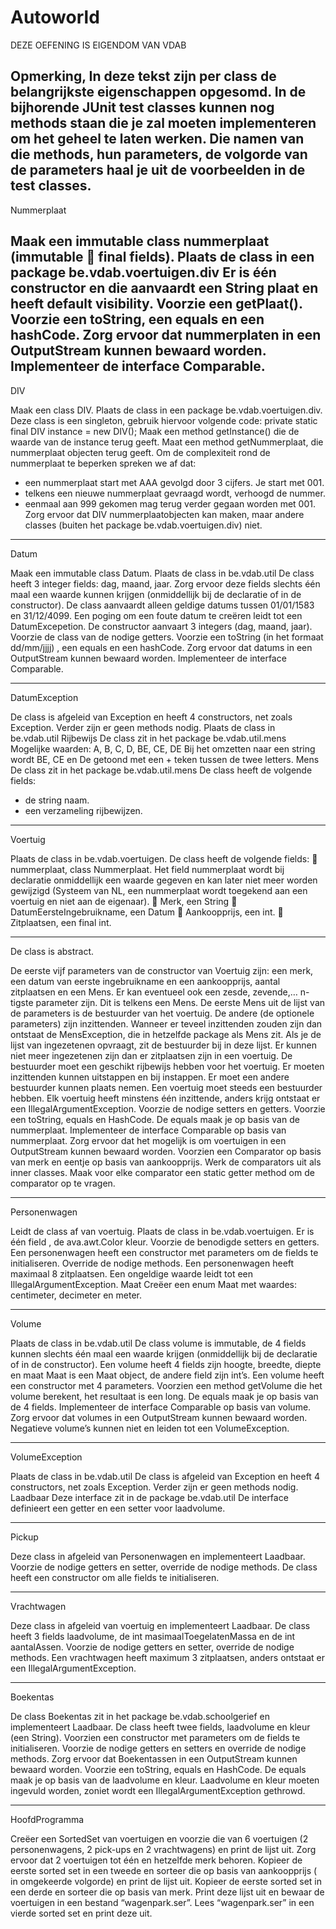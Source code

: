 Autoworld
=========

DEZE OEFENING IS EIGENDOM VAN VDAB

Opmerking,
In deze tekst zijn per class de belangrijkste eigenschappen opgesomd. In de bijhorende JUnit test classes 
kunnen nog methods staan die je zal moeten implementeren om het geheel te laten werken. Die namen 
van die methods, hun parameters, de volgorde van de parameters haal je uit de voorbeelden in de test 
classes.
---------------------------
Nummerplaat

Maak een immutable class nummerplaat (immutable  final fields).
Plaats de class in een package be.vdab.voertuigen.div
Er is één constructor en die aanvaardt een String plaat en heeft default visibility.
Voorzie een getPlaat().
Voorzie een toString, een equals en een hashCode.
Zorg ervoor dat nummerplaten in een OutputStream kunnen bewaard worden.
Implementeer de interface Comparable.
---------------------------
DIV

Maak een class DIV.
Plaats de class in een package be.vdab.voertuigen.div.
Deze class is een singleton, gebruik hiervoor volgende code:
private static final DIV instance = new DIV();
Maak een method getInstance() die de waarde van de instance terug geeft.
Maat een method getNummerplaat, die nummerplaat objecten terug geeft.
Om de complexiteit rond de nummerplaat te beperken spreken we af dat:
- een nummerplaat start met AAA gevolgd door 3 cijfers. Je start met 001.
- telkens een nieuwe nummerplaat gevraagd wordt, verhoogd de nummer.
- eenmaal aan 999 gekomen mag terug verder gegaan worden met 001.
Zorg ervoor dat DIV nummerplaatobjecten kan maken, maar andere classes (buiten het package 
be.vdab.voertuigen.div) niet.

---------------------------
Datum

Maak een immutable class Datum.
Plaats de class in be.vdab.util
De class heeft 3 integer fields: dag, maand, jaar. Zorg ervoor deze fields slechts één maal een waarde 
kunnen krijgen (onmiddellijk bij de declaratie of in de constructor).
De class aanvaardt alleen geldige datums tussen 01/01/1583 en 31/12/4099. 
Een poging om een foute datum te creëren leidt tot een DatumExcepetion.
De constructor aanvaart 3 integers (dag, maand, jaar).
Voorzie de class van de nodige getters.
Voorzie een toString (in het formaat dd/mm/jjjj) , een equals en een hashCode.
Zorg ervoor dat datums in een OutputStream kunnen bewaard worden.
Implementeer de interface Comparable.

---------------------------
DatumException

De class is afgeleid van Exception en heeft 4 constructors, net zoals Exception.
Verder zijn er geen methods nodig.
Plaats de class in be.vdab.util
Rijbewijs
De class zit in het package be.vdab.util.mens
Mogelijke waarden: A, B, C, D, BE, CE, DE
Bij het omzetten naar een string wordt BE, CE en De getoond met een + teken tussen de twee letters.
Mens
De class zit in het package be.vdab.util.mens
De class heeft de volgende fields:
- de string naam.
- een verzameling rijbewijzen.

---------------------------
Voertuig

Plaats de class in be.vdab.voertuigen.
De class heeft de volgende fields:
  nummerplaat, class Nummerplaat. Het field nummerplaat wordt bij declaratie onmiddellijk een 
waarde gegeven en kan later niet meer worden gewijzigd (Systeem van NL, een nummerplaat 
wordt toegekend aan een voertuig en niet aan de eigenaar).
  Merk, een String
  DatumEersteIngebruikname, een Datum
  Aankoopprijs, een int.
  Zitplaatsen, een final int.

---------------------------
De class is abstract.

De eerste vijf parameters van de constructor van Voertuig zijn: een merk, een datum van eerste 
ingebruikname en een aankoopprijs, aantal zitplaatsen en een Mens. 
Er kan eventueel ook een zesde, zevende,… n-tigste parameter zijn. Dit is telkens een Mens.
De eerste Mens uit de lijst van de parameters is de bestuurder van het voertuig. De andere (de 
optionele parameters) zijn inzittenden. Wanneer er teveel inzittenden zouden zijn dan ontstaat de 
MensException, die in hetzelfde package als Mens zit.
Als je de lijst van ingezetenen opvraagt, zit de bestuurder bij in deze lijst.
Er kunnen niet meer ingezetenen zijn dan er zitplaatsen zijn in een voertuig.
De bestuurder moet een geschikt rijbewijs hebben voor het voertuig.
Er moeten inzittenden kunnen uitstappen en bij instappen. Er moet een andere bestuurder kunnen 
plaats nemen. Een voertuig moet steeds een bestuurder hebben. Elk voertuig heeft minstens één 
inzittende, anders krijg ontstaat er een IllegalArgumentException.
Voorzie de nodige setters en getters.
Voorzie een toString, equals en HashCode.
De equals maak je op basis van de nummerplaat.
Implementeer de interface Comparable op basis van nummerplaat.
Zorg ervoor dat het mogelijk is om voertuigen in een OutputStream kunnen bewaard worden.
Voorzien een Comparator op basis van merk en eentje op basis van aankoopprijs.
Werk de comparators uit als inner classes.
Maak voor elke comparator een static getter method om de comparator op te vragen.

---------------------------
Personenwagen

Leidt de class af van voertuig.
Plaats de class in be.vdab.voertuigen.
Er is één field , de ava.awt.Color kleur.
Voorzie de benodigde setters en getters.
Een personenwagen heeft een constructor met parameters om de fields te initialiseren.
Override de nodige methods.
Een personenwagen heeft maximaal 8 zitplaatsen. Een ongeldige waarde leidt tot een 
IllegalArgumentException.
Maat
Creëer een enum Maat met waardes: centimeter, decimeter en meter.

---------------------------
Volume

Plaats de class in be.vdab.util
De class volume is immutable, de 4 fields kunnen slechts één maal een waarde krijgen (onmiddellijk bij 
de declaratie of in de constructor).
Een volume heeft 4 fields zijn hoogte, breedte, diepte en maat
Maat is een Maat object, de andere field zijn int’s.
Een volume heeft een constructor met 4 parameters. 
Voorzien een method getVolume die het volume berekent, het resultaat is een long.
De equals maak je op basis van de 4 fields.
Implementeer de interface Comparable op basis van volume.
Zorg ervoor dat volumes in een OutputStream kunnen bewaard worden.
Negatieve volume’s kunnen niet en leiden tot een VolumeException.

---------------------------
VolumeException

Plaats de class in be.vdab.util
De class is afgeleid van Exception en heeft 4 constructors, net zoals Exception.
Verder zijn er geen methods nodig.
Laadbaar
Deze interface zit in de package be.vdab.util
De interface definieert een getter en een setter voor laadvolume.

---------------------------
Pickup

Deze class in afgeleid van Personenwagen en implementeert Laadbaar.
Voorzie de nodige getters en setter, override de nodige methods.
De class heeft een constructor om alle fields te initialiseren.

---------------------------
Vrachtwagen

Deze class in afgeleid van voertuig en implementeert Laadbaar.
De class heeft 3 fields laadvolume, de int masimaalToegelatenMassa en de int aantalAssen.
Voorzie de nodige getters en setter, override de nodige methods.
Een vrachtwagen heeft maximum 3 zitplaatsen, anders ontstaat er een IllegalArgumentException.

---------------------------
Boekentas

De class Boekentas zit in het package be.vdab.schoolgerief en implementeert Laadbaar.
De class heeft twee fields, laadvolume en kleur (een String).
Voorzien een constructor met parameters om de fields te initialiseren.
Voorzie de nodige getters en setters en override de nodige methods.
Zorg ervoor dat Boekentassen in een OutputStream kunnen bewaard worden.
Voorzie een toString, equals en HashCode.
De equals maak je op basis van de laadvolume en kleur.
Laadvolume en kleur moeten ingevuld worden, zoniet wordt een IllegalArgumentException gethrowd. 

---------------------------
HoofdProgramma

Creëer een SortedSet van voertuigen en voorzie die van 6 voertuigen (2 personenwagens, 2 pick-ups en 
2 vrachtwagens) en print de lijst uit.
Zorg ervoor dat 2 voertuigen tot één en hetzelfde merk behoren.
Kopieer de eerste sorted set in een tweede en sorteer die op basis van aankoopprijs ( in omgekeerde 
volgorde) en print de lijst uit.
Kopieer de eerste sorted set in een derde en sorteer die op basis van merk. Print deze lijst uit en bewaar 
de voertuigen in een bestand “wagenpark.ser”.
Lees “wagenpark.ser” in een vierde sorted set en print deze uit. 
